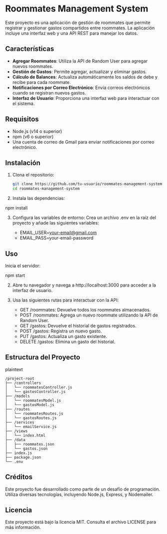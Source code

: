 # Roommates Management System

Este proyecto es una aplicación de gestión de roommates que permite registrar y gestionar gastos compartidos entre roommates. La aplicación incluye una interfaz web y una API REST para manejar los datos.

## Características

- **Agregar Roommates**: Utiliza la API de Random User para agregar nuevos roommates.
- **Gestión de Gastos**: Permite agregar, actualizar y eliminar gastos.
- **Cálculo de Balances**: Actualiza automáticamente los saldos de debe y recibe para cada roommate.
- **Notificaciones por Correo Electrónico**: Envía correos electrónicos cuando se registran nuevos gastos.
- **Interfaz de Usuario**: Proporciona una interfaz web para interactuar con el sistema.

## Requisitos

- Node.js (v14 o superior)
- npm (v6 o superior)
- Una cuenta de correo de Gmail para enviar notificaciones por correo electrónico.

## Instalación

1. Clona el repositorio:
   ```bash
   git clone https://github.com/tu-usuario/roommates-management-system.git
   cd roommates-management-system

2. Instala las dependencias:


 npm install

3. Configura las variables de entorno:
Crea un archivo .env en la raíz del proyecto y añade las siguientes variables:



    * EMAIL_USER=your-email@gmail.com
    * EMAIL_PASS=your-email-password

## Uso
Inicia el servidor:

 npm start

2. Abre tu navegador y navega a http://localhost:3000 para acceder a la interfaz de usuario.

3. Usa las siguientes rutas para interactuar con la API:

    * GET /roommates: Devuelve todos los roommates almacenados.
    * POST /roommates: Agrega un nuevo roommate utilizando la API de Random User.
    * GET /gastos: Devuelve el historial de gastos registrados.
    * POST /gastos: Registra un nuevo gasto.
    * PUT /gastos: Actualiza un gasto existente.
    * DELETE /gastos: Elimina un gasto del historial.

## Estructura del Proyecto
plaintext

    /project-root
    ├── /controllers
    │   └── roommatesController.js
    │   └── gastosController.js
    ├── /models
    │   └── roommatesModel.js
    │   └── gastosModel.js
    ├── /routes
    │   └── roommatesRoutes.js
    │   └── gastosRoutes.js
    ├── /services
    │   └── emailService.js
    ├── /views
    │   └── index.html
    ├── /data
    │   ├── roommates.json
    │   └── gastos.json
    ├── index.js
    ├── package.json
    └── .env

## Créditos
Este proyecto fue desarrollado como parte de un desafío de programación. Utiliza diversas tecnologías, incluyendo Node.js, Express, y Nodemailer.

## Licencia
Este proyecto está bajo la licencia MIT. Consulta el archivo LICENSE para más información.
